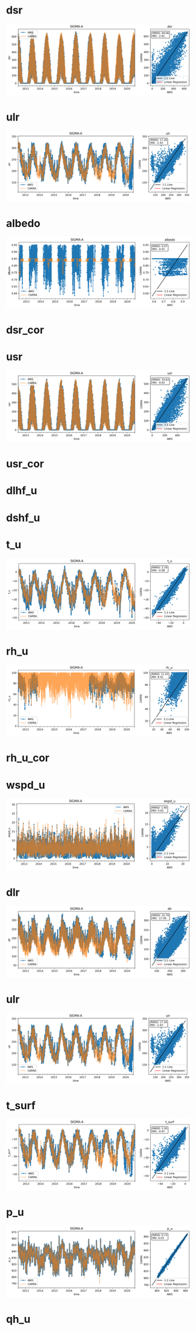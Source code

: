# dsr
![](../figures/CARRA_vs_AWS/SIGMA-A_dsr.png)
 
# ulr
![](../figures/CARRA_vs_AWS/SIGMA-A_ulr.png)
 
# albedo
![](../figures/CARRA_vs_AWS/SIGMA-A_albedo.png)
 
# dsr_cor
# usr
![](../figures/CARRA_vs_AWS/SIGMA-A_usr.png)
 
# usr_cor
# dlhf_u
# dshf_u
# t_u
![](../figures/CARRA_vs_AWS/SIGMA-A_t_u.png)
 
# rh_u
![](../figures/CARRA_vs_AWS/SIGMA-A_rh_u.png)
 
# rh_u_cor
# wspd_u
![](../figures/CARRA_vs_AWS/SIGMA-A_wspd_u.png)
 
# dlr
![](../figures/CARRA_vs_AWS/SIGMA-A_dlr.png)
 
# ulr
![](../figures/CARRA_vs_AWS/SIGMA-A_ulr.png)
 
# t_surf
![](../figures/CARRA_vs_AWS/SIGMA-A_t_surf.png)
 
# p_u
![](../figures/CARRA_vs_AWS/SIGMA-A_p_u.png)
 
# qh_u
